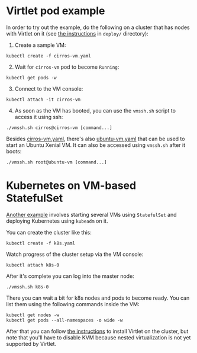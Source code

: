 # Virtlet pod example

In order to try out the example, do the following on a cluster that
has nodes with Virtlet on it (see [the instructions](../deploy/README.md) in
`deploy/` directory):

1. Create a sample VM:
```
kubectl create -f cirros-vm.yaml
```
2. Wait for `cirros-vm` pod to become `Running`:
```
kubectl get pods -w
```
3. Connect to the VM console:
```
kubectl attach -it cirros-vm
```
4. As soon as the VM has booted, you can use the `vmssh.sh` script to access it using ssh:
```
./vmssh.sh cirros@cirros-vm [command...]
```

Besides [cirros-vm.yaml](cirros-vm.yaml), there's also [ubuntu-vm.yaml](ubuntu-vm.yaml) that can be used to start an Ubuntu Xenial VM. It can also be accessed using `vmssh.sh` after it boots:
```
./vmssh.sh root@ubuntu-vm [command...]
```

# Kubernetes on VM-based StatefulSet

[Another example](k8s.yaml) involves starting several VMs using `StatefulSet` and deploying
Kubernetes using `kubeadm` on it.

You can create the cluster like this:
```
kubectl create -f k8s.yaml
```

Watch progress of the cluster setup via the VM console:
```
kubectl attach k8s-0
```

After it's complete you can log into the master node:

```
./vmssh.sh k8s-0
```

There you can wait a bit for k8s nodes and pods to become ready.
You can list them using the following commands inside the VM:

```
kubectl get nodes -w
kubectl get pods --all-namespaces -o wide -w
```

After that you can follow
[the instructions](../deploy/real-cluster.md) to install Virtlet on
the cluster, but note that you'll have to disable KVM because nested
virtualization is not yet supported by Virtlet.
